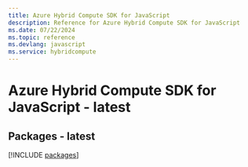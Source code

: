 ```yaml
---
title: Azure Hybrid Compute SDK for JavaScript
description: Reference for Azure Hybrid Compute SDK for JavaScript
ms.date: 07/22/2024
ms.topic: reference
ms.devlang: javascript
ms.service: hybridcompute
---
```

# Azure Hybrid Compute SDK for JavaScript - latest
## Packages - latest
[!INCLUDE [packages](hybrid-compute-index.md)]